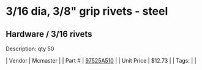 # 3/16 dia, 3/8" grip rivets - steel
## Hardware / 3/16 rivets
Description: 	qty 50 

| Vendor | Mcmaster | 
| Part # | [97525A510](https://www.mcmaster.com/#97525A510) | 
| Unit Price | $12.73 | 
| Tags: |  | 
